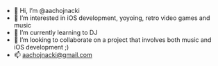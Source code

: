 - 👋 Hi, I’m @aachojnacki
- 👀 I’m interested in iOS development, yoyoing, retro video games and music
- 🌱 I’m currently learning to DJ
- 💞️ I’m looking to collaborate on a project that involves both music and iOS development ;)
- 📫 aachojnacki@gmail.com
